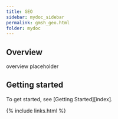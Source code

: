 ```yaml
---
title: GEO
sidebar: mydoc_sidebar
permalink: gmsh_geo.html
folder: mydoc
---
```


## Overview

overview placeholder

## Getting started

To get started, see [Getting Started][index].

{% include links.html %}
